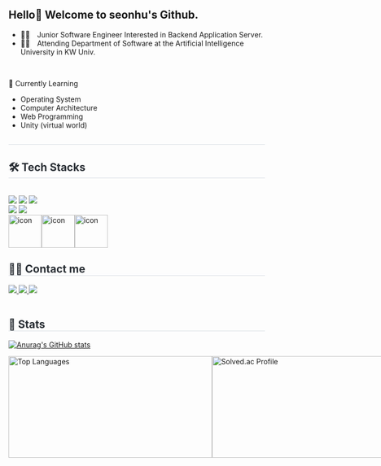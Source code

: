 <!--
![header](https://capsule-render.vercel.app/api?type=waving&color=gradient&height=300&section=header&text=SEOUNHU's%20GITHUB&fontSize=60&animation=twinkling&fontAlign=62)
-->


## Hello👋 Welcome to seonhu's Github.
- 👨‍💻 Junior Software Engineer Interested in Backend Application Server.
- 👨‍🎓 Attending Department of Software at the Artificial Intelligence University in KW Univ.
<br>

🌱 Currently Learning
- Operating System
- Computer Architecture
- Web Programming
- Unity (virtual world)
  
<div style="text-align: left;"> 
<h2 style="border-bottom: 1px solid #d8dee4; color: #282d33;">  </h2>  
<div style="font-weight: 700; font-size: 15px; text-align: left; color: #282d33;">  
</div> 
    
</div>
<div style="text-align: left;">
<h2 style="border-bottom: 1px solid #d8dee4; color: #282d33;"> 🛠️ Tech Stacks </h2> <br> 
<div style="margin: ; text-align: left;" "text-align: left;"> 
        
<img src="https://img.shields.io/badge/C++-00599C?style=for-the-badge&logo=C%2B%2B&logoColor=white">
<img src="https://img.shields.io/badge/MySQL-4479A1?style=for-the-badge&logo=MySQL&logoColor=white">
<img src="https://img.shields.io/badge/Spring-6DB33F?style=for-the-badge&logo=Spring&logoColor=white">
<br>
<img src="https://img.shields.io/badge/Spring Boot-6DB33F?style=for-the-badge&logo=Spring Boot&logoColor=white">
<img src="https://img.shields.io/badge/Discord-5865F2?style=for-the-badge&logo=Discord&logoColor=white">

<div style="display: flex; align-items: flex-start;">
  <img src="https://techstack-generator.vercel.app/java-icon.svg" alt="icon" width="65" height="65" />
  <img src="https://techstack-generator.vercel.app/webpack-icon.svg" alt="icon" width="65" height="65" />
  <img src="https://techstack-generator.vercel.app/github-icon.svg" alt="icon" width="65" height="65" />
</div>

</div>

</div>

<div style="text-align: left;">
<h2 style="border-bottom: 1px solid #d8dee4; color: #282d33;"> 
🧑‍💻 Contact me </h2> 
<div style="text-align: left;"> <a href=instagram.com/ap_dui/> 
<img src="https://img.shields.io/badge/Instagram-E4405F?style=for-the-badge&logo=Instagram&logoColor=white&link=instagram.com/ap_dui/)"> </a>
<a href=https://www.notion.so/149dc7f18f0a809b9473d522aca6432e?pvs=3&qid=)> 
<img src="https://img.shields.io/badge/Notion-000000?style=for-the-badge&logo=Notion&logoColor=white&link=https://www.notion.so/149dc7f18f0a809b9473d522aca6432e?pvs=3&qid="> </a>
<a href=mailto:dofqls0127@gmail.com> 
<img src="https://img.shields.io/badge/Gmail-EA4335?style=for-the-badge&logo=Gmail&logoColor=white&link=mailto:dofqls0127@gmail.com"> </a>
</div>  
        
<br> 

<div style="text-align: left;">  
</div> 
</div>
<div style="text-align: left;"> 
<h2 style="border-bottom: 1px solid #d8dee4; color: #282d33;"> 
🏅 Stats </h2> <div style="text-align: left;"> 
</div> 
</div>

[![Anurag's GitHub stats](https://github-readme-stats.vercel.app/api?username=SXXNHU&theme=transparent&)](https://github.com/SXXNHU/github-readme-stats)

<div style="display: flex; flex-direction: row; align-items: center;">
  <a href="https://github.com/SXXNHU/github-readme-stats">
    <img src="https://github-readme-stats.vercel.app/api/top-langs/?username=SXXNHU&theme=transparent&layout=compact" alt="Top Languages"style= "width: 400px; height: 200px;">
  </a>
  <a href="https://solved.ac/dofqls0127">
    <img src="http://mazassumnida.wtf/api/v2/generate_badge?boj=dofqls0127" alt="Solved.ac Profile"style= "width: 400px; height: 200px;">
  </a>
</div>




<!--
**SXXNHU/SXXNHU** is a ✨ _special_ ✨ repository because its `README.md` (this file) appears on your GitHub profile.

Here are some ideas to get you started:




- 🔭 I’m currently working on ...
- 🌱 I’m currently learning ...
- 👯 I’m looking to collaborate on ...
- 🤔 I’m looking for help with ...
- 💬 Ask me about ...
- 📫 How to reach me: ...
- 😄 Pronouns: ...
- ⚡ Fun fact: ...


-->



